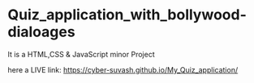 # Quiz_application_with_bollywood-dialoages
It is a HTML,CSS &amp; JavaScript minor Project

here a LIVE link: https://cyber-suvash.github.io/My_Quiz_application/
